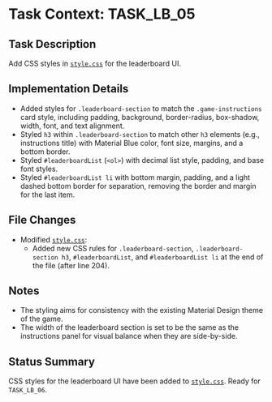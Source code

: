 # Task Context: TASK_LB_05
## Task Description
Add CSS styles in [`style.css`](style.css:1) for the leaderboard UI.

## Implementation Details
- Added styles for `.leaderboard-section` to match the `.game-instructions` card style, including padding, background, border-radius, box-shadow, width, font, and text alignment.
- Styled `h3` within `.leaderboard-section` to match other `h3` elements (e.g., instructions title) with Material Blue color, font size, margins, and a bottom border.
- Styled `#leaderboardList` (`<ol>`) with decimal list style, padding, and base font styles.
- Styled `#leaderboardList li` with bottom margin, padding, and a light dashed bottom border for separation, removing the border and margin for the last item.

## File Changes
- Modified [`style.css`](style.css:1):
    - Added new CSS rules for `.leaderboard-section`, `.leaderboard-section h3`, `#leaderboardList`, and `#leaderboardList li` at the end of the file (after line 204).

## Notes
- The styling aims for consistency with the existing Material Design theme of the game.
- The width of the leaderboard section is set to be the same as the instructions panel for visual balance when they are side-by-side.

## Status Summary
CSS styles for the leaderboard UI have been added to [`style.css`](style.css:1). Ready for `TASK_LB_06`.